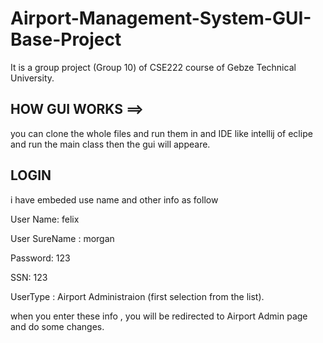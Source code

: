# Airport-Management-System-GUI-Base-Project
It is a group project (Group 10) of CSE222 course of Gebze Technical University.

## HOW GUI WORKS ==>

you can clone the whole files and run them in and IDE like intellij of eclipe and run the main class then the gui will appeare.

## LOGIN

i have embeded use name and other info as follow

User Name: felix

User SureName : morgan

Password: 123

SSN: 123

UserType : Airport Administraion (first selection from the list).

when you enter these info , you will be redirected to Airport Admin page and do some changes.
